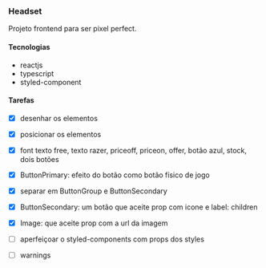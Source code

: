 ### Headset

Projeto frontend para ser pixel perfect. 

#### Tecnologias

- reactjs
- typescript 
- styled-component

#### Tarefas

- [x] desenhar os elementos
- [x] posicionar os elementos
- [x] font texto free, texto razer, priceoff, priceon, offer, botão azul, stock, dois botões
- [x] ButtonPrimary: efeito do botão como botão físico de jogo
- [x] separar em ButtonGroup e ButtonSecondary
- [x] ButtonSecondary: um botão que aceite prop com icone e label: children
- [x] Image: que aceite prop com a url da imagem 
- [ ] aperfeiçoar o styled-components com props dos styles 
- [ ] warnings

